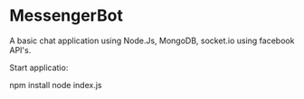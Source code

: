 # MessengerBot

A basic chat application using Node.Js, MongoDB, socket.io using facebook API's.


Start applicatio:

npm install
node index.js
